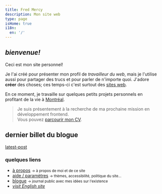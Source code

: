 ```yaml
---
title: Fred Mercy
description: Mon site web
type: page
isHome: true
i18n:
  en: '/'
---
```


## _bienvenue!_

Ceci est mon site personnel!

Je l'ai créé pour présenter mon profil de _travailleur du web_, mais je l'utilise aussi pour partager des trucs et pour parler de n'importe quoi. J'adore **créer** des choses; ces temps-ci c'est surtout des [sites web](/fr/cv).

En ce moment, je travaille sur quelques petits projets personnels en profitant de la vie à <a href="https://www.openstreetmap.org/#map=16/45.5386/-73.6174&layers=N" target="_blank" rel="noopener noreferrer">Montréal</a>.

> Je suis présentement à la recherche de ma prochaine mission en développement frontend.<br>Vous pouvez [parcourir mon CV](/fr/cv).

## dernier billet du blogue

[latest-post]()

### quelques liens

- [à propos](/fr/a-propos) <small class="color-secondary">-> à propos de moi et de ce site</small>
- <a href="/aide" data-component="emit" data-event="SHOW_BOX_HELP" data-no-transition>aide / paramètres</a> <small class="color-secondary">-> thèmes, accessibilité, politique du site...</small>
- [blogue](/fr/blogue) <small class="color-secondary">-> journal public avec mes idées sur l'existence</small>
- <a href="/" lang="en"><i>visit English site</i></a>
